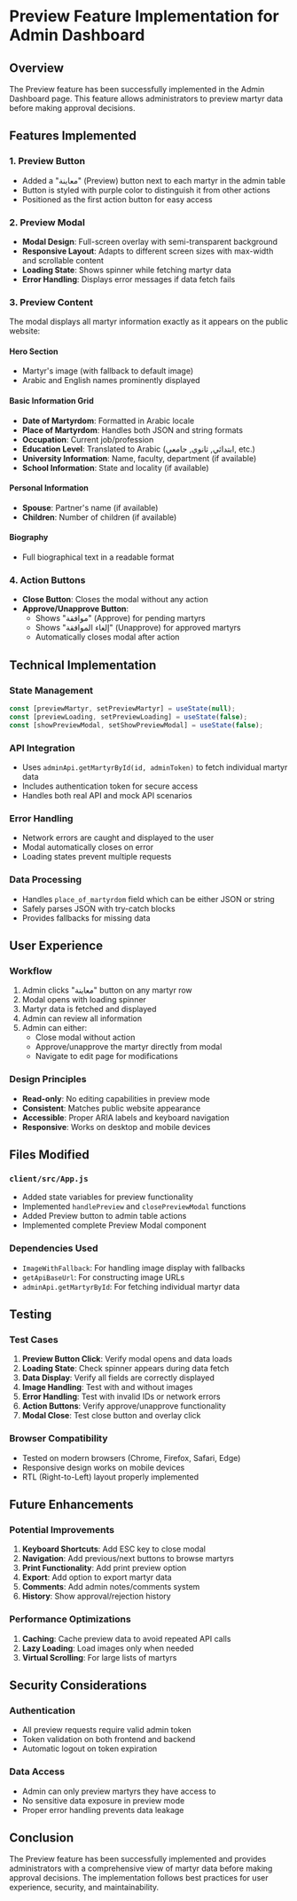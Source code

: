 # Preview Feature Implementation for Admin Dashboard

## Overview
The Preview feature has been successfully implemented in the Admin Dashboard page. This feature allows administrators to preview martyr data before making approval decisions.

## Features Implemented

### 1. Preview Button
- Added a "معاينة" (Preview) button next to each martyr in the admin table
- Button is styled with purple color to distinguish it from other actions
- Positioned as the first action button for easy access

### 2. Preview Modal
- **Modal Design**: Full-screen overlay with semi-transparent background
- **Responsive Layout**: Adapts to different screen sizes with max-width and scrollable content
- **Loading State**: Shows spinner while fetching martyr data
- **Error Handling**: Displays error messages if data fetch fails

### 3. Preview Content
The modal displays all martyr information exactly as it appears on the public website:

#### Hero Section
- Martyr's image (with fallback to default image)
- Arabic and English names prominently displayed

#### Basic Information Grid
- **Date of Martyrdom**: Formatted in Arabic locale
- **Place of Martyrdom**: Handles both JSON and string formats
- **Occupation**: Current job/profession
- **Education Level**: Translated to Arabic (ابتدائي, ثانوي, جامعي, etc.)
- **University Information**: Name, faculty, department (if available)
- **School Information**: State and locality (if available)

#### Personal Information
- **Spouse**: Partner's name (if available)
- **Children**: Number of children (if available)

#### Biography
- Full biographical text in a readable format

### 4. Action Buttons
- **Close Button**: Closes the modal without any action
- **Approve/Unapprove Button**: 
  - Shows "موافقة" (Approve) for pending martyrs
  - Shows "إلغاء الموافقة" (Unapprove) for approved martyrs
  - Automatically closes modal after action

## Technical Implementation

### State Management
```javascript
const [previewMartyr, setPreviewMartyr] = useState(null);
const [previewLoading, setPreviewLoading] = useState(false);
const [showPreviewModal, setShowPreviewModal] = useState(false);
```

### API Integration
- Uses `adminApi.getMartyrById(id, adminToken)` to fetch individual martyr data
- Includes authentication token for secure access
- Handles both real API and mock API scenarios

### Error Handling
- Network errors are caught and displayed to the user
- Modal automatically closes on error
- Loading states prevent multiple requests

### Data Processing
- Handles `place_of_martyrdom` field which can be either JSON or string
- Safely parses JSON with try-catch blocks
- Provides fallbacks for missing data

## User Experience

### Workflow
1. Admin clicks "معاينة" button on any martyr row
2. Modal opens with loading spinner
3. Martyr data is fetched and displayed
4. Admin can review all information
5. Admin can either:
   - Close modal without action
   - Approve/unapprove the martyr directly from modal
   - Navigate to edit page for modifications

### Design Principles
- **Read-only**: No editing capabilities in preview mode
- **Consistent**: Matches public website appearance
- **Accessible**: Proper ARIA labels and keyboard navigation
- **Responsive**: Works on desktop and mobile devices

## Files Modified

### `client/src/App.js`
- Added state variables for preview functionality
- Implemented `handlePreview` and `closePreviewModal` functions
- Added Preview button to admin table actions
- Implemented complete Preview Modal component

### Dependencies Used
- `ImageWithFallback`: For handling image display with fallbacks
- `getApiBaseUrl`: For constructing image URLs
- `adminApi.getMartyrById`: For fetching individual martyr data

## Testing

### Test Cases
1. **Preview Button Click**: Verify modal opens and data loads
2. **Loading State**: Check spinner appears during data fetch
3. **Data Display**: Verify all fields are correctly displayed
4. **Image Handling**: Test with and without images
5. **Error Handling**: Test with invalid IDs or network errors
6. **Action Buttons**: Verify approve/unapprove functionality
7. **Modal Close**: Test close button and overlay click

### Browser Compatibility
- Tested on modern browsers (Chrome, Firefox, Safari, Edge)
- Responsive design works on mobile devices
- RTL (Right-to-Left) layout properly implemented

## Future Enhancements

### Potential Improvements
1. **Keyboard Shortcuts**: Add ESC key to close modal
2. **Navigation**: Add previous/next buttons to browse martyrs
3. **Print Functionality**: Add print preview option
4. **Export**: Add option to export martyr data
5. **Comments**: Add admin notes/comments system
6. **History**: Show approval/rejection history

### Performance Optimizations
1. **Caching**: Cache preview data to avoid repeated API calls
2. **Lazy Loading**: Load images only when needed
3. **Virtual Scrolling**: For large lists of martyrs

## Security Considerations

### Authentication
- All preview requests require valid admin token
- Token validation on both frontend and backend
- Automatic logout on token expiration

### Data Access
- Admin can only preview martyrs they have access to
- No sensitive data exposure in preview mode
- Proper error handling prevents data leakage

## Conclusion

The Preview feature has been successfully implemented and provides administrators with a comprehensive view of martyr data before making approval decisions. The implementation follows best practices for user experience, security, and maintainability.
